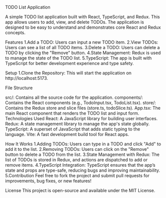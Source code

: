 
TODO List Application

A simple TODO list application built with React, TypeScript, and Redux. This app allows users to add, view, and delete TODOs. The application is designed to be easy to understand and demonstrates core React and Redux concepts.

Features
1.Add a TODO: Users can input a new TODO item.
2.View TODOs: Users can see a list of all TODO items.
3.Delete a TODO: Users can delete a TODO by clicking the "Remove" button.
4.State Management: Redux is used to manage the state of the TODO list.
5.TypeScript: The app is built with TypeScript for better development experience and type safety.

Setup
1.Clone the Repository:
This will start the application on http://localhost:5173.

File Structure

src/: Contains all the source code for the application.
components/: Contains the React components (e.g., TodoInput.tsx, TodoList.tsx).
store/: Contains the Redux store and slice files (store.ts, todoSlice.ts).
App.tsx: The main React component that renders the TODO list and input form.
Technologies Used
React: A JavaScript library for building user interfaces.
Redux: A state management library to manage the app's state globally.
TypeScript: A superset of JavaScript that adds static typing to the language.
Vite: A fast development build tool for React apps.

How It Works
1.Adding TODOs:
Users can type in a TODO and click "Add" to add it to the list.
2.Removing TODOs:
Users can click on the "Remove" button to delete a TODO from the list.
3.State Management with Redux:
The list of TODOs is stored in Redux, and actions are dispatched to add or remove items.
4.TypeScript Integration:
TypeScript ensures that the app’s state and props are type-safe, reducing bugs and improving maintainability.
5.Contribution
Feel free to fork the project and submit pull requests for improvements, bug fixes, or new features!

License
This project is open-source and available under the MIT License.

